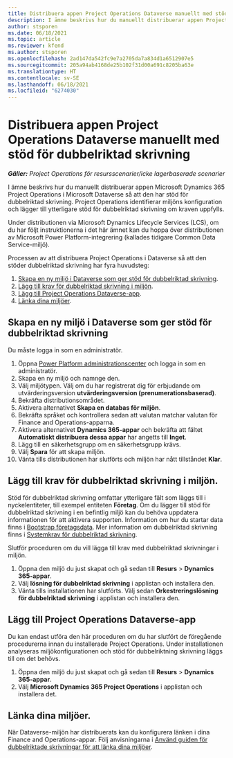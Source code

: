 ```yaml
---
title: Distribuera appen Project Operations Dataverse manuellt med stöd för dubbelriktad skrivning
description: I ämne beskrivs hur du manuellt distribuerar appen Project Operations Dataverse så att den har stöd för dubbelriktad skrivning.
author: stsporen
ms.date: 06/18/2021
ms.topic: article
ms.reviewer: kfend
ms.author: stsporen
ms.openlocfilehash: 2ad147da542fc9e7a2705da7a834d1a6512907e5
ms.sourcegitcommit: 205a94ab4168de25b102f31d00a691c8205ba63e
ms.translationtype: HT
ms.contentlocale: sv-SE
ms.lasthandoff: 06/18/2021
ms.locfileid: "6274030"
---
```

# <a name="manually-deploy-the-project-operations-dataverse-app-with-dual-write-support"></a>Distribuera appen Project Operations Dataverse manuellt med stöd för dubbelriktad skrivning

_**Gäller:** Project Operations för resursscenarier/icke lagerbaserade scenarier_

I ämne beskrivs hur du manuellt distribuerar appen Microsoft Dynamics 365 Project Operations i Microsoft Dataverse så att den har stöd för dubbelriktad skrivning. Project Operations identifierar miljöns konfiguration och lägger till ytterligare stöd för dubbelriktad skrivning om kraven uppfylls.

Under distributionen via Microsoft Dynamics Lifecycle Services (LCS), om du har följt instruktionerna i det här ämnet kan du hoppa över distributionen av Microsoft Power Platform-integrering (kallades tidigare Common Data Service-miljö).

Processen av att distribuera Project Operations i Dataverse så att den stöder dubbelriktad skrivning har fyra huvudsteg:

1. [Skapa en ny miljö i Dataverse som ger stöd för dubbelriktad skrivning](#create).
2. [Lägg till krav för dubbelriktad skrivning i miljön](#prerequisites).
3. [Lägg till Project Operations Dataverse-app](#dataverse).
4. [Länka dina miljöer](#link).

## <a name="create-a-new-environment-in-dataverse-that-supports-dual-write"></a><a name="create"></a>Skapa en ny miljö i Dataverse som ger stöd för dubbelriktad skrivning

Du måste logga in som en administratör.

1. Öppna [Power Platform administrationscenter](https://admin.powerplatform.com) och logga in som en administratör.
2. Skapa en ny miljö och namnge den.
3. Välj miljötypen. Välj om du har registrerat dig för erbjudande om utvärderingsversion **utvärderingsversion (prenumerationsbaserad)**.
4. Bekräfta distributionsområdet.
5. Aktivera alternativet **Skapa en databas för miljön**. 
6. Bekräfta språket och kontrollera sedan att valutan matchar valutan för Finance and Operations-apparna.
7. Aktivera alternativet **Dynamics 365-appar** och bekräfta att fältet **Automatiskt distribuera dessa appar** har angetts till **Inget**.
8. Lägg till en säkerhetsgrupp om en säkerhetsgrupp krävs.
9. Välj **Spara** för att skapa miljön.
10. Vänta tills distributionen har slutförts och miljön har nått tillståndet **Klar**.

## <a name="add-dual-write-prerequisites-to-the-environment"></a><a name="prerequisites"></a>Lägg till krav för dubbelriktad skrivning i miljön.

Stöd för dubbelriktad skrivning omfattar ytterligare fält som läggs till i nyckelentiteter, till exempel entiteten **Företag**. Om du lägger till stöd för dubbelriktad skrivning i en befintlig miljö kan du behöva uppdatera informationen för att aktivera supporten. Information om hur du startar data finns i [Bootstrap företagsdata](/dynamics365/fin-ops-core/dev-itpro/data-entities/dual-write/bootstrap-company-data). Mer information om dubbelriktad skrivning finns i [Systemkrav för dubbelriktad skrivning](/dynamics365/fin-ops-core/dev-itpro/data-entities/dual-write/dual-write-system-req).

Slutför proceduren om du vill lägga till krav med dubbelriktad skrivningar i miljön.

1. Öppna den miljö du just skapat och gå sedan till **Resurs** \> **Dynamics 365-appar**.
2. Välj **lösning för dubbelriktad skrivning** i applistan och installera den.
3. Vänta tills installationen har slutförts. Välj sedan **Orkestreringslösning för dubbelriktad skrivning** i applistan och installera den.

## <a name="add-the-project-operations-dataverse-app"></a><a name="dataverse"></a>Lägg till Project Operations Dataverse-app

Du kan endast utföra den här proceduren om du har slutfört de föregående procedurerna innan du installerade Project Operations. Under installationen analyseras miljökonfigurationen och stöd för dubbelriktning skrivning läggs till om det behövs.

1. Öppna den miljö du just skapat och gå sedan till **Resurs** \> **Dynamics 365-appar**.
2. Välj **Microsoft Dynamics 365 Project Operations** i applistan och installera det.

## <a name="link-your-environments"></a><a name="link"></a>Länka dina miljöer.

När Dataverse-miljön har distribuerats kan du konfigurera länken i dina Finance and Operations-appar. Följ anvisningarna i [Använd guiden för dubbelriktade skrivningar för att länka dina miljöer](/dynamics365/fin-ops-core/dev-itpro/data-entities/dual-write/link-your-environment).
